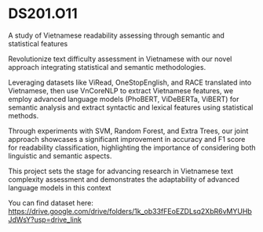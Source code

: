 # DS201.O11
A study of Vietnamese readability assessing through semantic and statistical features

Revolutionize text difficulty assessment in Vietnamese with our novel approach integrating statistical and semantic methodologies. 

Leveraging datasets like ViRead, OneStopEnglish, and RACE translated into Vietnamese, then use VnCoreNLP to extract Vietnamese features, we employ advanced language models (PhoBERT, ViDeBERTa, ViBERT) for semantic analysis and extract syntactic and lexical features using statistical methods.

Through experiments with SVM, Random Forest, and Extra Trees, our joint approach showcases a significant improvement in accuracy and F1 score for readability classification, highlighting the importance of considering both linguistic and semantic aspects. 

This project sets the stage for advancing research in Vietnamese text complexity assessment and demonstrates the adaptability of advanced language models in this context

You can find dataset here: https://drive.google.com/drive/folders/1k_ob33fFEoEZDLsq2XbR6vMYUHbJdWsY?usp=drive_link
